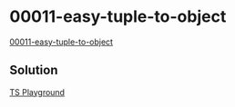# 00011-easy-tuple-to-object

[00011-easy-tuple-to-object](https://github.com/type-challenges/type-challenges/blob/main/questions/00011-easy-tuple-to-object/README.md)

## Solution

[TS Playground](https://www.typescriptlang.org/play?#code/PQKgUABBCM0QtBAKgVwA4BsCmEAuB7CAeQCMArLAY10gXnodpIE8IBnASwDt98uIAFAAFOPPgEoIAYiwBDNq1q0pKiAEUUWNrg58lUAOIcAbjln9ZAJ0uzmAGjw2ubAGb5LAWwjcCEcxHxyKlw8ZjQzLgATPAALHABrLGZgY1kMTQgPFG1vflw4iABzEywLa1sAOn0IADF3CCwAD1kPTCwALmqAAx7cNlpKPhzcdGwIAF4IAG0AclwtDFkZhxmPfEisDAgAZmWIVfXNiAANPYONrYBNGYBdPzYIQecaKFpcMJxLLRQMEMnUNpIfCkCjUAA873C+BceFGWAAfBBgMAGo1wtQsNEAN54Baydr7eZsRZnNYXHYzAnnI67FZko6nKn0ranOmHK6U-bMiDXAC+tB6XWqiIAahwsAB3AL8Iy4AASKBIBJiuFwaDY7WRfUoMQqZDYFXchWAsDAIGAYEtoAgAH07faHfaefgUJYIABhQ4QOVYL62x0Bm0Qc2WyE4AHYIEg4JgpCo+ZRB5fWSRPgYVgABUs+HClneAGkklMbojJljaFMM7lkFMuCgPCRfTcbgSM2B+VaQP7Aw7kFoQu75Fpuz27cGLRxWu4QmGIDiAKIARxQaQc87RwQgvIgLmzXhmQjD8B1aWwXEKWmAKB0GDYM0tT2GcIm0zmeNJ7IpbPJrK5n+udzyI8Qw0I+M5wgAcvWjZupMUzQA4ABMDjbA4AAsgEPGBYBgbCbQALIcI0L7wSsiF7Kh+xobc9zAc8oYfH2OT-HCUZBOCYbQnh2Dwgx4SPEODxwbQ67orgYJLiuGCxqxwLseJnEwiMbTwg4OJEosVIaUsADcf7krsTKfrsenUiynJmScMymdy1xGeS1xbvCqkiRu4KSWkMmAnJoIKR8XHKdgUENr6qlzjABLQHpiEEohenbAS2x6WhBJoU5LlQKJMYedJEZYGxvkQv5SlwoRjRhTi0CRaZ5FUuR8WJaZ1FUtR6V2GANxWiih5sPATRiX11juGAs6+tmsHILJ0bglMpEQIhNxqbyJaWp2I6jrUrr5L6EAAMrzOq609uOYCgLQiK7TEVg4MwLpumw+DpDoQzKqq6qasA2q6vqhqWMasDAOYbASr650QGKkrsI9166M4r1qhqWpsDqeoGkaJrQMAD1PbD-RQIi+HuDg7pXRgZ4XhqEAqgjH1fajv2FGaFpgEAA)
